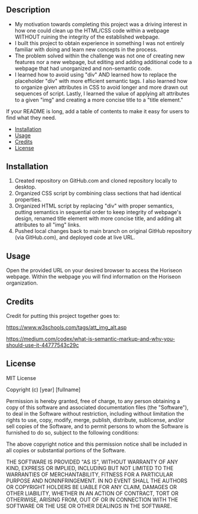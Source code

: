# <Horiseon>

## Description

- My motivation towards completing this project was a driving interest in how one could clean up the HTML/CSS code within a webpage WITHOUT ruining the integrity of the established webpage.
- I built this project to obtain experience in something I was not entirely familiar with doing and learn new concepts in the process.
- The problem solved within the challenge was not one of creating new features nor a new webpage, but editing and adding additional code to a webpage that had unorganized and non-semantic code.
- I learned how to avoid using "div" AND learned how to replace the placeholder "div" with more efficient semantic tags. I also learned how to organize given attributes in CSS to avoid longer and more drawn out sequences of script. Lastly, I learned the value of applying alt attributes to a given "img" and creating a more concise title to a "title element."

If your README is long, add a table of contents to make it easy for users to find what they need.

- [Installation](#installation)
- [Usage](#usage)
- [Credits](#credits)
- [License](#license)

## Installation

1. Created repository on GitHub.com and cloned repository locally to desktop.
2. Organized CSS script by combining class sections that had identical properties.
3. Organized HTML script by replacing "div" with proper semantics, putting semantics in sequential order to keep integrity of webpage's design, renamed title element with more concise title, and adding alt attributes to all "img" links.
4. Pushed local changes back to main branch on original GitHub repository (via GitHub.com), and deployed code at live URL.


## Usage

Open the provided URL on your desired browser to access the Horiseon webpage. Within the webpage you will find information on the Horiseon organization.

## Credits

Credit for putting this project together goes to:

https://www.w3schools.com/tags/att_img_alt.asp
  
https://medium.com/codex/what-is-semantic-markup-and-why-you-should-use-it-44777543c29c

## License

MIT License

Copyright (c) [year] [fullname]

Permission is hereby granted, free of charge, to any person obtaining a copy
of this software and associated documentation files (the "Software"), to deal
in the Software without restriction, including without limitation the rights
to use, copy, modify, merge, publish, distribute, sublicense, and/or sell
copies of the Software, and to permit persons to whom the Software is
furnished to do so, subject to the following conditions:

The above copyright notice and this permission notice shall be included in all
copies or substantial portions of the Software.

THE SOFTWARE IS PROVIDED "AS IS", WITHOUT WARRANTY OF ANY KIND, EXPRESS OR
IMPLIED, INCLUDING BUT NOT LIMITED TO THE WARRANTIES OF MERCHANTABILITY,
FITNESS FOR A PARTICULAR PURPOSE AND NONINFRINGEMENT. IN NO EVENT SHALL THE
AUTHORS OR COPYRIGHT HOLDERS BE LIABLE FOR ANY CLAIM, DAMAGES OR OTHER
LIABILITY, WHETHER IN AN ACTION OF CONTRACT, TORT OR OTHERWISE, ARISING FROM,
OUT OF OR IN CONNECTION WITH THE SOFTWARE OR THE USE OR OTHER DEALINGS IN THE
SOFTWARE.
